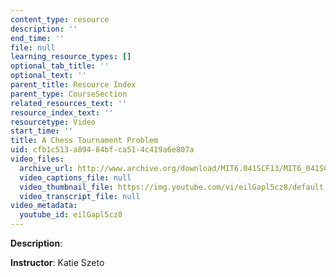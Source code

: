 ```yaml
---
content_type: resource
description: ''
end_time: ''
file: null
learning_resource_types: []
optional_tab_title: ''
optional_text: ''
parent_title: Resource Index
parent_type: CourseSection
related_resources_text: ''
resource_index_text: ''
resourcetype: Video
start_time: ''
title: A Chess Tournament Problem
uid: cfb1c513-a894-84bf-ca51-4c419a6e807a
video_files:
  archive_url: http://www.archive.org/download/MIT6.041SCF13/MIT6_041SCF13_A_Chess_Tournament_Problem_300k.mp4
  video_captions_file: null
  video_thumbnail_file: https://img.youtube.com/vi/eilGapl5cz8/default.jpg
  video_transcript_file: null
video_metadata:
  youtube_id: eilGapl5cz8
---
```


**Description**:

**Instructor**: Katie Szeto